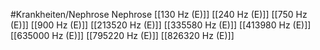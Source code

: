 #Krankheiten/Nephrose
Nephrose
[[130 Hz (E)]]
[[240 Hz (E)]]
[[750 Hz (E)]]
[[900 Hz (E)]]
[[213520 Hz (E)]]
[[335580 Hz (E)]]
[[413980 Hz (E)]]
[[635000 Hz (E)]]
[[795220 Hz (E)]]
[[826320 Hz (E)]]